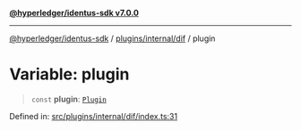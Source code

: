 [**@hyperledger/identus-sdk v7.0.0**](../../../../README.md)

***

[@hyperledger/identus-sdk](../../../../README.md) / [plugins/internal/dif](../README.md) / plugin

# Variable: plugin

> `const` **plugin**: [`Plugin`](../../../../overview/classes/Plugin.md)

Defined in: [src/plugins/internal/dif/index.ts:31](https://github.com/hyperledger/identus-edge-agent-sdk-ts/blob/96423ee84b124a31ce63036d9d623d1cb73a13c2/src/plugins/internal/dif/index.ts#L31)
